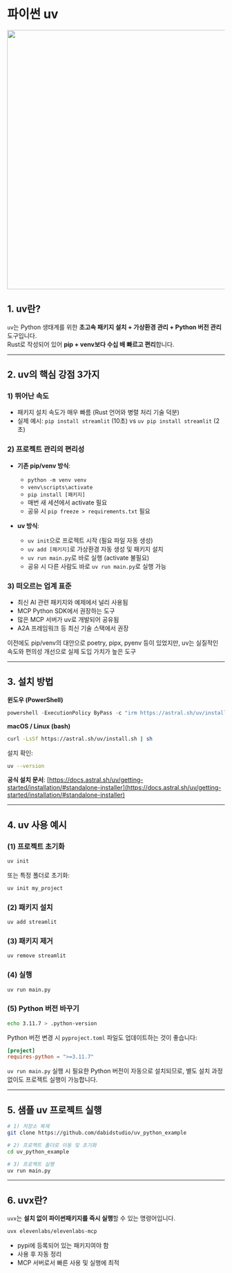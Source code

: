 # 파이썬 uv

<img src="https://github.com/user-attachments/assets/487696ed-5126-47f5-9a18-45852702ae9d" width="600"/>


## 1. uv란?

`uv`는 Python 생태계를 위한 **초고속 패키지 설치 + 가상환경 관리 + Python 버전 관리** 도구입니다.  
Rust로 작성되어 있어 **pip + venv보다 수십 배 빠르고 편리**합니다.

---

## 2. uv의 핵심 강점 3가지

### 1) 뛰어난 속도
- 패키지 설치 속도가 매우 빠름 (Rust 언어와 병렬 처리 기술 덕분)
- 실제 예시: `pip install streamlit` (10초) vs `uv pip install streamlit` (2초)

### 2) 프로젝트 관리의 편리성
- **기존 pip/venv 방식**:
  - `python -m venv venv`
  - `venv\scripts\activate`
  - `pip install [패키지]`
  - 매번 새 세션에서 activate 필요
  - 공유 시 `pip freeze > requirements.txt` 필요

- **uv 방식**:
  - `uv init`으로 프로젝트 시작 (필요 파일 자동 생성)
  - `uv add [패키지]`로 가상환경 자동 생성 및 패키지 설치
  - `uv run main.py`로 바로 실행 (activate 불필요)
  - 공유 시 다른 사람도 바로 `uv run main.py`로 실행 가능

### 3) 떠오르는 업계 표준
- 최신 AI 관련 패키지와 예제에서 널리 사용됨
- MCP Python SDK에서 권장하는 도구
- 많은 MCP 서버가 uv로 개발되어 공유됨
- A2A 프레임워크 등 최신 기술 스택에서 권장

이전에도 pip/venv의 대안으로 poetry, pipx, pyenv 등이 있었지만,
uv는 실질적인 속도와 편의성 개선으로 실제 도입 가치가 높은 도구

---

## 3. 설치 방법

**윈도우 (PowerShell)**

```powershell
powershell -ExecutionPolicy ByPass -c "irm https://astral.sh/uv/install.ps1 | iex"
```

**macOS / Linux (bash)**

```bash
curl -LsSf https://astral.sh/uv/install.sh | sh
```

설치 확인:

```bash
uv --version
```

**공식 설치 문서**: [https://docs.astral.sh/uv/getting-started/installation/#standalone-installer](https://docs.astral.sh/uv/getting-started/installation/#standalone-installer)

---

## 4. uv 사용 예시

### (1) 프로젝트 초기화

```bash
uv init
```

또는 특정 폴더로 초기화:

```bash
uv init my_project
```

### (2) 패키지 설치

```bash
uv add streamlit
```

### (3) 패키지 제거

```bash
uv remove streamlit
```

### (4) 실행

```bash
uv run main.py
```

### (5) Python 버전 바꾸기

```bash
echo 3.11.7 > .python-version
```

Python 버전 변경 시 `pyproject.toml` 파일도 업데이트하는 것이 좋습니다:

```toml
[project]
requires-python = ">=3.11.7"
```

`uv run main.py` 실행 시 필요한 Python 버전이 자동으로 설치되므로, 별도 설치 과정 없이도 프로젝트 실행이 가능합니다.

---
## 5. 샘플 uv 프로젝트 실행

```bash
# 1) 저장소 복제
git clone https://github.com/dabidstudio/uv_python_example

# 2) 프로젝트 폴더로 이동 및 초기화
cd uv_python_example

# 3) 프로젝트 실행
uv run main.py
```

---

## 6. uvx란?

`uvx`는 **설치 없이 파이썬패키지를 즉시 실행**할 수 있는 명령어입니다.

```bash
uvx elevenlabs/elevenlabs-mcp
```
- pypi에 등록되어 있는 패키지여야 함
- 사용 후 자동 정리
- MCP 서버로서 빠른 사용 및 실행에 최적

